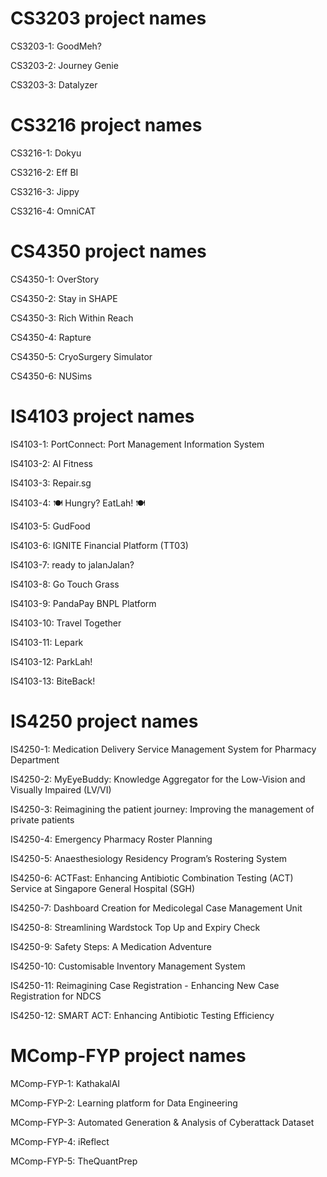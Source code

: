 # CS3203 project names
CS3203-1: GoodMeh?

CS3203-2: Journey Genie

CS3203-3: Datalyzer

# CS3216 project names
CS3216-1: Dokyu

CS3216-2: Eff BI

CS3216-3: Jippy

CS3216-4: OmniCAT

# CS4350 project names
CS4350-1: OverStory

CS4350-2: Stay in SHAPE

CS4350-3: Rich Within Reach

CS4350-4: Rapture

CS4350-5: CryoSurgery Simulator

CS4350-6: NUSims

# IS4103 project names
IS4103-1: PortConnect: Port Management Information System

IS4103-2: AI Fitness

IS4103-3: Repair.sg

IS4103-4: 🍽️ Hungry? EatLah! 🍽️

IS4103-5: GudFood

IS4103-6: IGNITE Financial Platform (TT03)

IS4103-7: ready to jalanJalan?

IS4103-8: Go Touch Grass

IS4103-9: PandaPay BNPL Platform

IS4103-10: Travel Together

IS4103-11: Lepark

IS4103-12: ParkLah!

IS4103-13: BiteBack!

# IS4250 project names
IS4250-1: Medication Delivery Service Management System for Pharmacy Department

IS4250-2: MyEyeBuddy: Knowledge Aggregator for the Low-Vision and Visually Impaired (LV/VI)

IS4250-3: Reimagining the patient journey: Improving the management of private patients

IS4250-4: Emergency Pharmacy Roster Planning

IS4250-5: Anaesthesiology Residency Program’s Rostering System

IS4250-6: ACTFast: Enhancing Antibiotic Combination Testing (ACT) Service at Singapore General Hospital (SGH)

IS4250-7: Dashboard Creation for Medicolegal Case Management Unit

IS4250-8: Streamlining Wardstock Top Up and Expiry Check

IS4250-9: Safety Steps: A Medication Adventure

IS4250-10: Customisable Inventory Management System

IS4250-11: Reimagining Case Registration - Enhancing New Case Registration for NDCS

IS4250-12: SMART ACT: Enhancing Antibiotic Testing Efficiency

# MComp-FYP project names
MComp-FYP-1: KathakalAI

MComp-FYP-2: Learning platform for Data Engineering

MComp-FYP-3: Automated Generation & Analysis of Cyberattack Dataset

MComp-FYP-4: iReflect

MComp-FYP-5: TheQuantPrep

